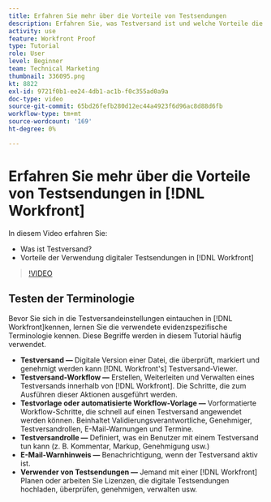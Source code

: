 ```yaml
---
title: Erfahren Sie mehr über die Vorteile von Testsendungen
description: Erfahren Sie, was Testversand ist und welche Vorteile die Verwendung digitaler Testsendungen in [!DNL  Workfront].
activity: use
feature: Workfront Proof
type: Tutorial
role: User
level: Beginner
team: Technical Marketing
thumbnail: 336095.png
kt: 8822
exl-id: 9721f0b1-ee24-4db1-ac1b-f0c355ad0a9a
doc-type: video
source-git-commit: 65bd26fefb280d12ec44a4923f6d96ac8d88d6fb
workflow-type: tm+mt
source-wordcount: '169'
ht-degree: 0%

---
```


# Erfahren Sie mehr über die Vorteile von Testsendungen in [!DNL Workfront]

In diesem Video erfahren Sie:

* Was ist Testversand?
* Vorteile der Verwendung digitaler Testsendungen in [!DNL Workfront]

>[!VIDEO](https://video.tv.adobe.com/v/336095/?quality=12&learn=on)

## Testen der Terminologie

Bevor Sie sich in die Testversandeinstellungen eintauchen in [!DNL  Workfront]kennen, lernen Sie die verwendete evidenzspezifische Terminologie kennen. Diese Begriffe werden in diesem Tutorial häufig verwendet.

* **Testversand —** Digitale Version einer Datei, die überprüft, markiert und genehmigt werden kann [!DNL Workfront's] Testversand-Viewer.
* **Testversand-Workflow —** Erstellen, Weiterleiten und Verwalten eines Testversands innerhalb von [!DNL Workfront]. Die Schritte, die zum Ausführen dieser Aktionen ausgeführt werden.
* **Testvorlage oder automatisierte Workflow-Vorlage —** Vorformatierte Workflow-Schritte, die schnell auf einen Testversand angewendet werden können. Beinhaltet Validierungsverantwortliche, Genehmiger, Testversandrollen, E-Mail-Warnungen und Termine.
* **Testversandrolle —** Definiert, was ein Benutzer mit einem Testversand tun kann (z. B. Kommentar, Markup, Genehmigung usw.)
* **E-Mail-Warnhinweis —** Benachrichtigung, wenn der Testversand aktiv ist.
* **Verwender von Testsendungen —** Jemand mit einer [!DNL Workfront] Planen oder arbeiten Sie Lizenzen, die digitale Testsendungen hochladen, überprüfen, genehmigen, verwalten usw.

